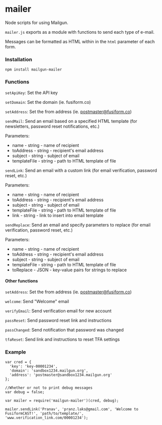 # mailer
Node scripts for using Mailgun.

`mailer.js` exports as a module with functions to send each type of e-mail.

Messages can be formatted as HTML within in the `html` parameter of each form.

### Installation
`npm install mailgun-mailer`

### Functions
`setApiKey`: Set the API key

`setDomain`: Set the domain (ie. fusiform.co)

`setAddress`: Set the from address (ie. postmaster@fusiform.co)

`sendMail`: Send an email based on a specified HTML template (for newsletters, password reset notifications, etc.)

Parameters:
* name - string - name of recipient
* toAddress - string - recipient's email address
* subject - string - subject of email
* templateFile - string - path to HTML template of file

`sendLink`: Send an email with a custom link (for email verification, password reset, etc.)

Parameters:
* name - string - name of recipient
* toAddress - string - recipient's email address
* subject - string - subject of email
* templateFile - string - path to HTML template of file
* link - string - link to insert into email template

`sendReplace`: Send an email and specify parameters to replace (for email verification, password reset, etc.)

Parameters:
* name - string - name of recipient
* toAddress - string - recipient's email address
* subject - string - subject of email
* templateFile - string - path to HTML template of file
* toReplace - JSON - key-value pairs for strings to replace


#### Other functions

`setAddress`: Set the from address (ie. postmaster@fusiform.co)

`welcome`: Send "Welcome" email

`verifyEmail`: Send verification email for new account

`passReset`: Send password reset link and instructions

`passChanged`: Send notification that password was changed

`tfaReset`: Send link and instructions to reset TFA settings

### Example
```
var cred = {
  'key': 'key-00001234',
  'domain': 'sandbox1234.mailgun.org',
  'address': 'postmaster@sandbox1234.mailgun.org'
};

//Whether or not to print debug messages
var debug = false;

var mailer = require('mailgun-mailer')(cred, debug);

mailer.sendLink('Pranav', 'pranz.laks@gmail.com', 'Welcome to FusiformCAST!', 'path/to/template/', 'www.verification_link.com/00001234');
```
